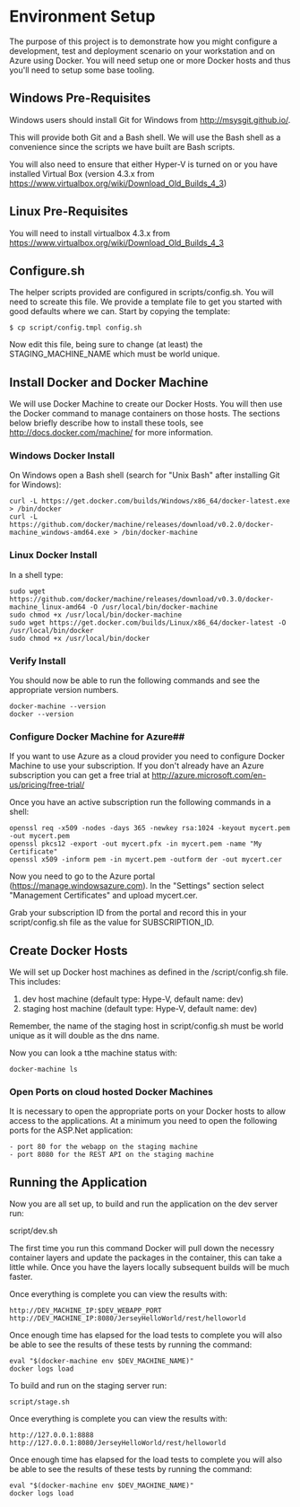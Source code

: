 # Environment Setup #

The purpose of this project is to demonstrate how you might configure a
development, test and deployment scenario on your workstation and on Azure 
using Docker. You will need setup one or more Docker hosts and thus you'll
need to setup some base tooling.

## Windows Pre-Requisites ##

Windows users should install Git for Windows from http://msysgit.github.io/.

This will provide both Git and a Bash shell. We will use the Bash shell as a
convenience since the scripts we have built are Bash scripts.

You will also need to ensure that either Hyper-V is turned on or you
have installed Virtual Box (version 4.3.x from
https://www.virtualbox.org/wiki/Download_Old_Builds_4_3)

## Linux Pre-Requisites ##

You will need to install virtualbox 4.3.x from
https://www.virtualbox.org/wiki/Download_Old_Builds_4_3

## Configure.sh ##

The helper scripts provided are configured in scripts/config.sh. You will
need to screate this file. We provide a template file to get you started
with good defaults where we can. Start by copying the template:

    $ cp script/config.tmpl config.sh
    
Now edit this file, being sure to change (at least) the
STAGING_MACHINE_NAME which must be world unique.

## Install Docker and Docker Machine ##

We will use Docker Machine to create our Docker Hosts. You will then
use the Docker command to manage containers on those hosts. The
sections below briefly describe how to install these tools, see
http://docs.docker.com/machine/ for more information.

### Windows Docker Install ###

On Windows open a Bash shell (search for "Unix Bash" after installing Git
for Windows):

    curl -L https://get.docker.com/builds/Windows/x86_64/docker-latest.exe > /bin/docker
    curl -L https://github.com/docker/machine/releases/download/v0.2.0/docker-machine_windows-amd64.exe > /bin/docker-machine


### Linux Docker Install ###

In a shell type:

    sudo wget https://github.com/docker/machine/releases/download/v0.3.0/docker-machine_linux-amd64 -O /usr/local/bin/docker-machine
    sudo chmod +x /usr/local/bin/docker-machine
    sudo wget https://get.docker.com/builds/Linux/x86_64/docker-latest -O /usr/local/bin/docker
    sudo chmod +x /usr/local/bin/docker

### Verify Install ##

You should now be able to run the following commands and see the
appropriate version numbers.

    docker-machine --version
    docker --version

### Configure Docker Machine for Azure##

If you want to use Azure as a cloud provider you need to configure
Docker Machine to use your subscription. If you don't already have an
Azure subscription you can get a free trial at
http://azure.microsoft.com/en-us/pricing/free-trial/

Once you have an active subscription run the following commands in a shell:

    openssl req -x509 -nodes -days 365 -newkey rsa:1024 -keyout mycert.pem -out mycert.pem
    openssl pkcs12 -export -out mycert.pfx -in mycert.pem -name "My Certificate"
    openssl x509 -inform pem -in mycert.pem -outform der -out mycert.cer

Now you need to go to the Azure portal (https://manage.windowsazure.com). In the "Settings" 
section select "Management Certificates" and upload mycert.cer.

Grab your subscription ID from the portal and record this in your
script/config.sh file as the value for SUBSCRIPTION_ID.

## Create Docker Hosts ##

We will set up Docker host machines as defined in the
/script/config.sh file. This includes:

  1. dev host machine (default type: Hype-V, default name: dev)
  2. staging host machine (default type: Hype-V, default name: dev)

Remember, the name of the staging host in script/config.sh must be
world unique as it will double as the dns name.

Now you can look a tthe machine status with:

    docker-machine ls

### Open Ports on cloud hosted Docker Machines ###

It is necessary to open the appropriate ports on your Docker hosts to allow 
access to the applications. At a minimum you need to open the following ports
for the ASP.Net application:

    - port 80 for the webapp on the staging machine
    - port 8080 for the REST API on the staging machine

## Running the Application ##

Now you are all set up, to build and run the application on the dev
server run:

  script/dev.sh

The first time you run this command Docker will pull down the necessry
container layers and update the packages in the container, this can
take a little while. Once you have the layers locally subsequent
builds will be much faster.

Once everything is complete you can view the results with:

    http://DEV_MACHINE_IP:$DEV_WEBAPP_PORT
    http://DEV_MACHINE_IP:8080/JerseyHelloWorld/rest/helloworld

Once enough time has elapsed for the load tests to complete you will
also be able to see the results of these tests by running the command:

    eval "$(docker-machine env $DEV_MACHINE_NAME)"
    docker logs load

To build and run on the staging server run:

    script/stage.sh

Once everything is complete you can view the results with:

    http://127.0.0.1:8888
    http://127.0.0.1:8080/JerseyHelloWorld/rest/helloworld

Once enough time has elapsed for the load tests to complete you will
also be able to see the results of these tests by running the command:

    eval "$(docker-machine env $DEV_MACHINE_NAME)"
    docker logs load

